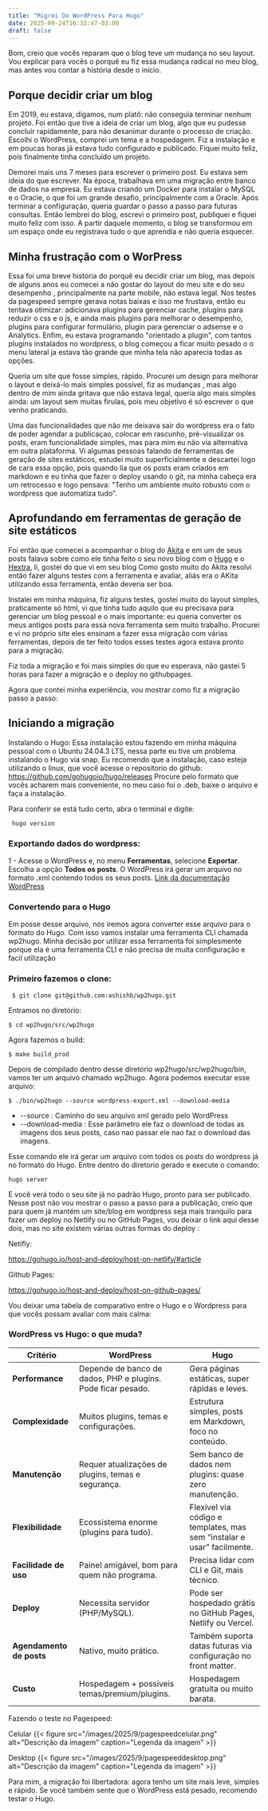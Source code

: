 ```yaml
---
title: "Migrei Do WordPress Para Hugo"
date: 2025-09-24T16:33:47-03:00
draft: false
---
```


Bom, creio que vocês reparam que o blog teve um mudança no seu layout. Vou explicar para vocês o porquê
eu fiz essa mudança radical no meu blog, mas antes vou contar a história desde o início.

## Porque decidir criar um blog
Em 2019, eu estava, digamos, num platô: não conseguia terminar nenhum projeto.
Foi então que tive a ideia de criar um blog, algo que eu pudesse concluir rapidamente, para não desanimar durante o processo de criação.
Escolhi o WordPress, comprei um tema e a hospedagem. Fiz a instalação e em poucas horas já estava tudo configurado e publicado. Fiquei muito feliz, pois finalmente tinha concluído um projeto.

Demorei mais uns 7 meses para escrever o primeiro post. Eu estava  sem ideia do que escrever. Na época, trabalhava em uma migração entre banco de dados na empresa. Eu estava criando  um Docker para instalar o MySQL e o Oracle, o que foi um  grande desafio, principalmente com a Oracle.
Após terminar a configuração, queria guardar o passo a passo para futuras consultas. Então lembrei do blog, escrevi o primeiro post, publiquei e fiquei muito feliz com isso. A partir daquele momento, o blog se transformou em um espaço onde eu registrava tudo o que aprendia e não queria esquecer.

## Minha frustração com o WorPress
Essa foi uma breve história do porquê eu decidir criar um blog, mas depois de alguns anos eu comecei  a não gostar do layout do meu site e do seu desempenho , principalmente na parte mobile, não estava legal.
Nos testes da pagespeed sempre gerava notas baixas e isso me frustava, então eu tentava otimizar: adicionava plugins para gerenciar cache, plugins para reduzir o css e o js, e ainda mais plugins para melhorar o desempenho, plugins para configurar formulário, plugin para gerenciar o adsense e o Analytics.
Enfim, eu estava programando "orientado a plugin", com tantos plugins instalados no  wordpress, o blog começou a  ficar muito pesado o 
o menu lateral ja estava tão grande que minha tela não aparecia todas as opções.

Queria um site que fosse simples, rápido. Procurei um design para melhorar o layout e deixá-lo mais simples possível, fiz as mudanças , mas algo dentro de mim ainda gritava que não estava legal, queria algo mais simples ainda:
um layout sem muitas firulas, pois meu objetivo é só escrever o que venho praticando.

Uma das funcionalidades que não me deixava sair do wordpress era o fato de poder agendar a publicaçao, colocar em rascunho, pré-visualizar os posts, eram funcionalidade simples, mas para mim eu não via alternativa em outra plataforma.
Vi algumas pessoas falando de ferramentas de geração de sites estáticos, estudei muito superficialmente e descartei logo de cara essa opção, pois quando lia que os posts eram criados em markdown e eu tinha que fazer o deploy usando o git, na minha cabeça era um retrocesso e logo pensava:
"Tenho um ambiente muito robusto com o wordpress que automatiza tudo".

## Aprofundando em ferramentas de geração de site estáticos
Foi então que comecei a acompanhar o blog do [Akita](https://akitaonrails.com/2025/09/10/meu-novo-blog-como-eu-fiz/) e em um de seus posts falava sobre como ele tinha feito o seu novo blog com o [Hugo](https://gohugo.io/hugo-modules/) e o [Hextra](https://themes.gohugo.io/themes/hextra/), li, gostei do que vi em seu blog
Como gosto muito do Akita resolvi então fazer alguns testes com a ferramenta e avaliar, aliás era o AKita utilizando essa ferramenta, então deveria ser boa.

Instalei em minha máquina, fiz alguns testes, gostei muito do layout simples, praticamente só html, vi que tinha tudo aquilo que eu precisava para gerenciar um blog pessoal e o mais importante: eu queria converter os meus antigos posts para essa nova ferramenta sem muito trabalho. 
Procurei e vi no próprio site eles ensinam a fazer essa migração com várias ferramentas, depois de ter feito todos esses testes agora estava pronto para a migração.

Fiz toda a migração e foi mais simples do que eu esperava, não gastei 5 horas para fazer a migração e o deploy no githubpages.

Agora que contei minha experiência, vou mostrar como fiz a migração passo a passo:

## Iniciando a migração
Instalando o Hugo:
Essa instalação estou fazendo em minha máquina pessoal com o Ubuntu 24.04.3 LTS, nessa parte eu tive um problema instalando o Hugo via snap. Eu recomendo que a instalação, caso esteja utilizando o linux, que você acesse o repositorio 
do github:
https://github.com/gohugoio/hugo/releases
Procure pelo formato que vocês acharem mais conveniente, no meu caso foi o .deb, baixe o arquivo e faça a instalação.

Para conferir se está tudo certo, abra o terminal e digite:
```
 hugo version
```

### Exportando dados do wordpress:
1 - Acesse o WordPress e, no menu **Ferramentas**, selecione **Exportar**. Escolha a opção **Todos os posts**. O WordPress irá gerar um arquivo no formato .xml contendo todos os seus posts.
[Link da documentação  WordPress](https://wordpress.org/documentation/article/tools-export-screen/)

### Convertendo para o Hugo 
Em posse desse arquivo, nós iremos agora converter esse arquivo para o formato do Hugo. Com isso vamos instalar uma ferramenta CLI chamada wp2hugo.
Minha decisão por utilizar essa ferramenta foi simplesmente porque ela é uma ferramenta CLI e não precisa de muita configuração e facil utilização

### Primeiro fazemos o clone:
```
 $ git clone git@github.com:ashishb/wp2hugo.git  
```

Entramos no diretório:
```
$ cd wp2hugo/src/wp2hugo 

```

Agora fazemos o build:
```
$ make build_prod 

```


Depois de compilado dentro desse diretório wp2hugo/src/wp2hugo/bin, vamos ter um arquivo chamado wp2hugo. Agora podemos executar esse arquivo:
```
$ ./bin/wp2hugo --source wordpress-export.xml --download-media
```

- --source : Caminho do seu arquivo xml gerado pelo WordPress
- --download-media :  Esse parâmetro ele faz o download de todas as imagens dos seus posts, caso nao passar ele nao faz o download das imagens. 

Esse comando ele irá gerar um arquivo  com todos os posts do wordpress já no formato do Hugo. Entre dentro do diretorio gerado e execute o comando:

```
hugo server
```

E você verá todo o seu site já no padrão Hugo, pronto para ser publicado. Nesse post não vou mostrar o passo a passo para a publicação, creio que para quem
já mantém um site/blog em  wordpress seja mais tranquilo para fazer um deploy no Netlify ou no GitHub Pages, vou deixar o link aqui desse dois, mas no site existem várias outras formas do deploy :

Netifly:

https://gohugo.io/host-and-deploy/host-on-netlify/#article

Github Pages:

https://gohugo.io/host-and-deploy/host-on-github-pages/

Vou deixar uma tabela de comparativo entre o Hugo e o Wordpress para que vocês possam avaliar com mais calma:

### WordPress vs Hugo: o que muda?

| **Critério**            | **WordPress**                                                                 | **Hugo**                                                                 |
|--------------------------|-------------------------------------------------------------------------------|---------------------------------------------------------------------------|
| **Performance**          | Depende de banco de dados, PHP e plugins. Pode ficar pesado.                 | Gera páginas estáticas, super rápidas e leves.                           |
| **Complexidade**         | Muitos plugins, temas e configurações.                                        | Estrutura simples, posts em Markdown, foco no conteúdo.                   |
| **Manutenção**           | Requer atualizações de plugins, temas e segurança.                            | Sem banco de dados nem plugins: quase zero manutenção.                    |
| **Flexibilidade**        | Ecossistema enorme (plugins para tudo).                                       | Flexível via código e templates, mas sem “instalar e usar” facilmente.    |
| **Facilidade de uso**    | Painel amigável, bom para quem não programa.                                  | Precisa lidar com CLI e Git, mais técnico.                                |
| **Deploy**               | Necessita servidor (PHP/MySQL).                                               | Pode ser hospedado grátis no GitHub Pages, Netlify ou Vercel.             |
| **Agendamento de posts** | Nativo, muito prático.                                                        | Também suporta datas futuras via configuração no front matter.             |
| **Custo**                | Hospedagem + possíveis temas/premium/plugins.                                 | Hospedagem gratuita ou muito barata.                                      |

Fazendo o teste no Pagespeed:

Celular
{{< figure src="/images/2025/9/pagespeedcelular.png" alt="Descrição da imagem" caption="Legenda da imagem" >}}

Desktop
{{< figure src="/images/2025/9/pagespeeddesktop.png" alt="Descrição da imagem" caption="Legenda da imagem" >}}


Para mim, a migração foi libertadora: agora tenho um site mais leve, simples e rápido. Se você também sente que o WordPress está pesado, recomendo testar o Hugo.

